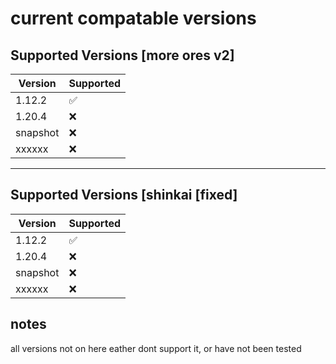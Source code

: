 # current compatable versions

## Supported Versions [more ores v2]

| Version | Supported          |
| ------- | ------------------ |
| 1.12.2  | :white_check_mark: |
| 1.20.4  | :x:                |
| snapshot| :x:                |
| xxxxxx  | :x:                |
 -----------------------------------

 ## Supported Versions [shinkai [fixed]

 | Version | Supported          |
| ------- | ------------------ |
| 1.12.2  | :white_check_mark: |
| 1.20.4  | :x:                |
| snapshot| :x:                |
| xxxxxx  | :x:                |
## notes
all versions not on here eather dont support it, or have not been tested
